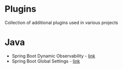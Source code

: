 # Plugins

Collection of additional plugins used in various projects

# Java

- Spring Boot Dynamic Observability - [link](spring-boot-dynamic-observability)
- Spring Boot Global Settings - [link](spring-boot-global-settings)